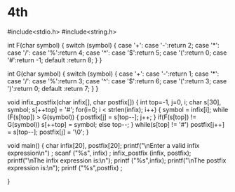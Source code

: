 # 4th
#include<stdio.h>
#include<string.h>

int F(char symbol)
{
 switch (symbol)
 {
 case '+':
 case '-':return 2;
 case '*':
 case '/':
 case '%':return 4;
 case '^':
 case '$':return 5;
 case '(':return 0;
 case '#':return -1;
 default :return 8;
 }
}

int G(char symbol)
{
 switch (symbol)
 {
 case '+':
 case '-':return 1;
 case '*':
 case '/':
 case '%':return 3;
 case '^':
 case '$':return 6;
 case '(':return 3;
 case ')':return 0;
 default :return 7;
 }
}

void infix_postfix(char infix[], char postfix[])
{
int top=-1, j=0, i;
char s[30], symbol;
s[++top] = '#';
for(i=0; i < strlen(infix); i++)
{
 symbol = infix[i];
 while (F(s[top]) > G(symbol))
 {
  postfix[j] = s[top--];
  j++;
 }
 if(F(s[top]) != G(symbol))
  s[++top] = symbol;
 else
  top--;
}
while(s[top] != '#')
 postfix[j++] = s[top--];
postfix[j] = '\0';
}

void main()
{
char infix[20], postfix[20];
printf("\nEnter a valid infix expression\n") ;
scanf ("%s", infix) ;
infix_postfix (infix, postfix);
printf("\nThe infix expression is:\n");
printf ("%s",infix);
printf("\nThe postfix expression is:\n");
printf ("%s",postfix) ;

}

